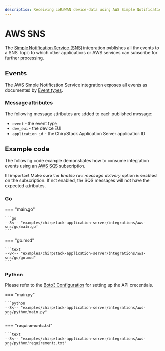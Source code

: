 ```yaml
---
description: Receiving LoRaWAN device-data using AWS Simple Notification Service (SNS).
---
```


# AWS SNS

The [Simple Notification Service (SNS)](https://aws.amazon.com/sns/) integration
publishes all the events to a SNS Topic to which other applications or AWS
services can subscribe for further processing.

## Events

The AWS Simple Notification Service integration exposes all events as
documented by [Event types](events.md).

### Message attributes

The following message attributes are added to each published message:

* `event` - the event type
* `dev_eui` - the device EUI
* `application_id` - the ChirpStack Application Server application ID

## Example code

The following code example demonstrates how to consume integration events using
an [AWS SQS](https://aws.amazon.com/sqs/) subscription.

!!! important
	Make sure the _Enable raw message delivery_ option is enabled on the subscription.
	If not enabled, the SQS messages will not have the expected attributes.

### Go

=== "main.go"

	```go
	--8<-- "examples/chirpstack-application-server/integrations/aws-sns/go/main.go"
	```

=== "go.mod"

	```text
	--8<-- "examples/chirpstack-application-server/integrations/aws-sns/go/go.mod"
	```

### Python

Please refer to the [Boto3 Configuration](https://boto3.amazonaws.com/v1/documentation/api/latest/guide/quickstart.html)
for setting up the API credentials.

=== "main.py"

	```python
	--8<-- "examples/chirpstack-application-server/integrations/aws-sns/python/main.py"
	```

=== "requirements.txt"

	```text
	--8<-- "examples/chirpstack-application-server/integrations/aws-sns/python/requirements.txt"
	```
